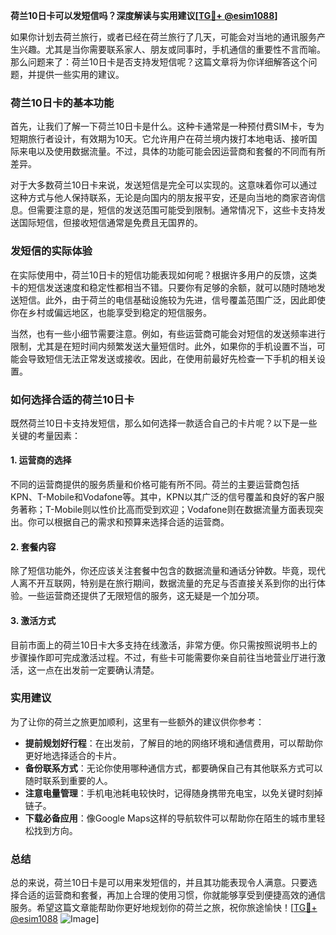 **荷兰10日卡可以发短信吗？深度解读与实用建议[[TG💪+ @esim1088](https://t.me/s/esim1088)]**

如果你计划去荷兰旅行，或者已经在荷兰旅行了几天，可能会对当地的通讯服务产生兴趣。尤其是当你需要联系家人、朋友或同事时，手机通信的重要性不言而喻。那么问题来了：荷兰10日卡是否支持发短信呢？这篇文章将为你详细解答这个问题，并提供一些实用的建议。

### 荷兰10日卡的基本功能

首先，让我们了解一下荷兰10日卡是什么。这种卡通常是一种预付费SIM卡，专为短期旅行者设计，有效期为10天。它允许用户在荷兰境内拨打本地电话、接听国际来电以及使用数据流量。不过，具体的功能可能会因运营商和套餐的不同而有所差异。

对于大多数荷兰10日卡来说，发送短信是完全可以实现的。这意味着你可以通过这种方式与他人保持联系，无论是向国内的朋友报平安，还是向当地的商家咨询信息。但需要注意的是，短信的发送范围可能受到限制。通常情况下，这些卡支持发送国际短信，但接收短信通常是免费且无国界的。

### 发短信的实际体验

在实际使用中，荷兰10日卡的短信功能表现如何呢？根据许多用户的反馈，这类卡的短信发送速度和稳定性都相当不错。只要你有足够的余额，就可以随时随地发送短信。此外，由于荷兰的电信基础设施较为先进，信号覆盖范围广泛，因此即使你在乡村或偏远地区，也能享受到稳定的短信服务。

当然，也有一些小细节需要注意。例如，有些运营商可能会对短信的发送频率进行限制，尤其是在短时间内频繁发送大量短信时。此外，如果你的手机设置不当，可能会导致短信无法正常发送或接收。因此，在使用前最好先检查一下手机的相关设置。

### 如何选择合适的荷兰10日卡

既然荷兰10日卡支持发短信，那么如何选择一款适合自己的卡片呢？以下是一些关键的考量因素：

#### 1. **运营商的选择**
不同的运营商提供的服务质量和价格可能有所不同。荷兰的主要运营商包括KPN、T-Mobile和Vodafone等。其中，KPN以其广泛的信号覆盖和良好的客户服务著称；T-Mobile则以性价比高而受到欢迎；Vodafone则在数据流量方面表现突出。你可以根据自己的需求和预算来选择合适的运营商。

#### 2. **套餐内容**
除了短信功能外，你还应该关注套餐中包含的数据流量和通话分钟数。毕竟，现代人离不开互联网，特别是在旅行期间，数据流量的充足与否直接关系到你的出行体验。一些运营商还提供了无限短信的服务，这无疑是一个加分项。

#### 3. **激活方式**
目前市面上的荷兰10日卡大多支持在线激活，非常方便。你只需按照说明书上的步骤操作即可完成激活过程。不过，有些卡可能需要你亲自前往当地营业厅进行激活，这一点在出发前一定要确认清楚。

### 实用建议

为了让你的荷兰之旅更加顺利，这里有一些额外的建议供你参考：

- **提前规划好行程**：在出发前，了解目的地的网络环境和通信费用，可以帮助你更好地选择适合的卡片。
- **备份联系方式**：无论你使用哪种通信方式，都要确保自己有其他联系方式可以随时联系到重要的人。
- **注意电量管理**：手机电池耗电较快时，记得随身携带充电宝，以免关键时刻掉链子。
- **下载必备应用**：像Google Maps这样的导航软件可以帮助你在陌生的城市里轻松找到方向。

### 总结

总的来说，荷兰10日卡是可以用来发短信的，并且其功能表现令人满意。只要选择合适的运营商和套餐，再加上合理的使用习惯，你就能够享受到便捷高效的通信服务。希望这篇文章能帮助你更好地规划你的荷兰之旅，祝你旅途愉快！[[TG💪+ @esim1088](https://t.me/s/esim1088) ![Image](https://i.postimg.cc/4NQfJmqS/Snipaste-2025-05-13-00-14-12.png)]